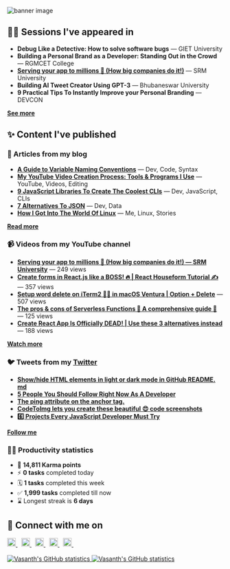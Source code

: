 ![banner image](https://res.cloudinary.com/vsnthdev/image/upload/s--s5eet_Kb--/f_auto,q_auto/v1/GitHub/tepgipgkitarn86v9h8a)

## 👨‍💻 Sessions I've appeared in

- **Debug Like a Detective: How to solve software bugs** — GIET University
- **Building a Personal Brand as a Developer: Standing Out in the Crowd** — RGMCET College
- [**Serving your app to millions 🚀 (How big companies do it!)**](https://www.youtube.com/watch?v=VpgInehTO1o) — SRM University
- **Building AI Tweet Creator Using GPT-3** — Bhubaneswar University
- **9 Practical Tips To Instantly Improve your Personal Branding** — DEVCON

[**See more**](https://slides.vsnth.dev)

## ✨ Content I've published

### 📘 Articles from my blog

- [**A Guide to Variable Naming Conventions**](https://vasanthdeveloper.com/a-guide-to-variable-naming-conventions) — Dev, Code, Syntax
- [**My YouTube Video Creation Process: Tools & Programs I Use**](https://vasanthdeveloper.com/my-youtube-video-creation-process-tools-programs-i-use) — YouTube, Videos, Editing
- [**9 JavaScript Libraries To Create The Coolest CLIs**](https://vasanthdeveloper.com/9-javascript-libraries-to-create-the-coolest-clis) — Dev, JavaScript, CLIs
- [**7 Alternatives To JSON**](https://vasanthdeveloper.com/7-alternatives-to-json) — Dev, Data
- [**How I Got Into The World Of Linux**](https://vasanthdeveloper.com/how-i-got-into-the-world-of-linux) — Me, Linux, Stories

[**Read more**](https://vas.cx/blog)

### 📹 Videos from my YouTube channel

- [**Serving your app to millions 🚀 (How big companies do it!) — SRM University**](https://youtube.com/watch?v=VpgInehTO1o) — 249 views
- [**Create forms in React.js like a BOSS! 🔥 | React Houseform Tutorial ✍️**](https://youtube.com/watch?v=Au8_0goIQg4) — 357 views
- [**Setup word delete on iTerm2 👨‍💻 in macOS Ventura | Option + Delete**](https://youtube.com/watch?v=SxRrI2gKT4s) — 507 views
- [**The pros & cons of Serverless Functions 🚀 A comprehensive guide 📘**](https://youtube.com/watch?v=--1EuaCiB3w) — 125 views
- [**Create React App Is Officially DEAD! | Use these 3 alternatives instead**](https://youtube.com/watch?v=45EAqkWn4ms) — 188 views

[**Watch more**](https://vas.cx/videos)

### 🐦 Tweets from my [Twitter](https://vas.cx/twitter)

- [**Show/hide HTML elements in light or dark mode in GitHub README.​md**](https://twitter.com/vsnthdev/status/1577276347348459520)
- [**5 People You Should Follow Right Now As A Developer**](https://twitter.com/vsnthdev/status/1557356329379168256)
- [**The ping attribute on the anchor tag.**](https://twitter.com/vsnthdev/status/1551193760989466625)
- [**CodeToImg lets you create these beautiful 😍 code screenshots**](https://twitter.com/vsnthdev/status/1530528819534131201)
- [**6️⃣ Projects Every JavaScript Developer Must Try**](https://twitter.com/vsnthdev/status/1522557107341606913)

[**Follow me**](https://vas.cx/twitter)

### 👨‍💻 Productivity statistics

- 🥇 **14,811 Karma points**
- ⚡ **0 tasks** completed today
- 🗓️ **1 tasks** completed this week
- ✅ **1,999 tasks** completed till now
- ⌛ Longest streak is **6 days**


## 🤝 Connect with me on

<a href="https://vas.cx/twitter" target="_blank" rel="noopener">
    <img width="20" src="https://cdn0.iconfinder.com/data/icons/social-media-2474/128/twitter_social_media_social_media_network-512.png" alt="Twitter">
</a> 
<a href="https://vas.cx/linkedin" target="_blank" rel="noopener">
    <img width="20" src="https://cdn0.iconfinder.com/data/icons/social-media-2474/128/linkedin_linked_interface_media_social_network-512.png" alt="LinkedIn">
</a> 
<a href="https://vas.cx/@discord" target="_blank" rel="noopener">
    <img width="20" src="https://cdn0.iconfinder.com/data/icons/social-media-2474/128/discord_message_interaction_logo_communication-512.png" alt="Discord">
</a> 
<a href="https://vas.cx/gtel">
    <img width="20" src="https://cdn0.iconfinder.com/data/icons/social-media-2474/128/whatsapp_social_media_social_media_network-512.png" alt="WhatsApp">
</a> 
<a href="https://vas.cx/videos" target="_blank" rel="noopener">
    <img width="20" src="https://cdn0.iconfinder.com/data/icons/social-media-2474/128/youtube_logo_social_media_social_media_network-512.png" alt="YouTube">
</a> <br> <br>

<a href="https://vas.cx/github#gh-light-mode-only">
    <img src="https://github-readme-stats.vercel.app/api?username=vsnthdev&count_private=true&show_icons=true&custom_title=GitHub%20Statistics%20%F0%9F%91%A8%E2%80%8D%F0%9F%92%BB&disable_animations=true" alt="Vasanth's GitHub statistics">
</a>
<a href="https://vas.cx/github#gh-dark-mode-only">
    <img src="https://github-readme-stats.vercel.app/api?username=vsnthdev&count_private=true&show_icons=true&custom_title=GitHub%20Statistics%20%F0%9F%91%A8%E2%80%8D%F0%9F%92%BB&disable_animations=true&border_color=475569&bg_color=1A1E23&text_color=B3E3F9&icon_color=00A7E1&title_color=00A7E1" alt="Vasanth's GitHub statistics">
</a>
